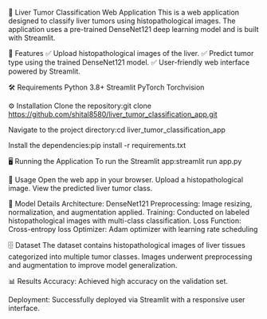 🧬 Liver Tumor Classification Web Application
This is a web application designed to classify liver tumors using histopathological images. The application uses a pre-trained DenseNet121 deep learning model and is built with Streamlit.

🚀 Features
✅ Upload histopathological images of the liver.
✅ Predict tumor type using the trained DenseNet121 model.
✅ User-friendly web interface powered by Streamlit.

🛠️ Requirements
Python 3.8+
Streamlit
PyTorch
Torchvision

⚙️ Installation
Clone the repository:git clone https://github.com/shital8580/liver_tumor_classification_app.git

Navigate to the project directory:cd liver_tumor_classification_app

Install the dependencies:pip install -r requirements.txt

🖥️ Running the Application
To run the Streamlit app:streamlit run app.py

📖 Usage
Open the web app in your browser.
Upload a histopathological image.
View the predicted liver tumor class.

🧠 Model Details
Architecture: DenseNet121
Preprocessing: Image resizing, normalization, and augmentation applied.
Training: Conducted on labeled histopathological images with multi-class classification.
Loss Function: Cross-entropy loss
Optimizer: Adam optimizer with learning rate scheduling

🗄️ Dataset
The dataset contains histopathological images of liver tissues categorized into multiple tumor classes.
Images underwent preprocessing and augmentation to improve model generalization.

📊 Results
Accuracy: Achieved high accuracy on the validation set.

Deployment: Successfully deployed via Streamlit with a responsive user interface.

